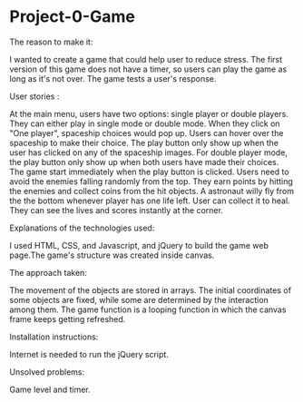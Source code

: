 # Project-0-Game
The reason to make it:

I wanted to create a game that could help user to reduce stress. The first version of this game does not have a timer, so users can play the game as long as it's not over. The game tests a user's response.

User stories :

At the main menu, users have two options: single player or double players. They can either play in single mode or double mode. When they click on "One player", spaceship choices would pop up. Users can hover over the spaceship to make their choice. The play button only show up when the user has clicked on any of the spaceship images. For double player mode, the play button only show up when both users have made their choices. The game start immediately when the play button is clicked. Users need to avoid the enemies falling randomly from the top. They earn points by hitting the enemies and collect coins from the hit objects. A astronaut willy fly from the the bottom whenever player has one life left. User can collect it to heal. They can see the lives and scores instantly at the corner. 

Explanations of the technologies used:

I used HTML, CSS, and Javascript, and jQuery to build the game web page.The game's structure was created inside canvas. 

The approach taken:

The movement of the objects are stored in arrays. The initial coordinates of some objects are fixed, while some are determined by the interaction among them. The game function is a looping function in which the canvas frame keeps getting refreshed.  

Installation instructions:

Internet is needed to run the jQuery script.

Unsolved problems:

Game level and timer. 



